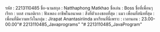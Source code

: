 รหัส : 2213110485
ชื่อ-นามสกุล : Natthaphong Matkhao
ชื่อเล่น : Boss
ชื่อที่เพื่อนๆ เรียก : บอส
งานอดิเรก : ฟังเพลง
อาชีพในอนาคต :
สิ่งที่ตัวเองชอบที่สุด : แมว
เพื่อนที่สนิทที่สุด :
เพื่อนที่มีความหวังในกลุ่ม : Jirapat Anantasiriinda
มาเรียนที่นี่เพราะ : เวลานอน : 23.00-00.00"# 2213110485_Javaprograms" 
"# 2213110485_JavaProgram" 

